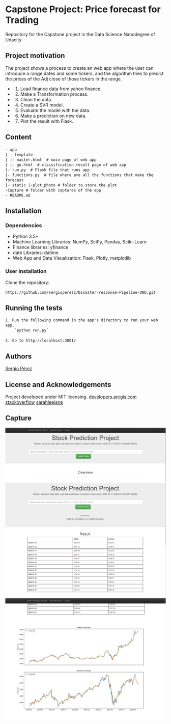 # Capstone Project: Price forecast for Trading 
Repository for the Capstone project in the Data Science Nanodegree of Udacity
## Project motivation

The project shows a process to create an web app where the user can introduce a range dates and some tickers, and the algorithm tries to predict the prices of the Adj close of those tickers in the range.
- 1. Load finance data from yahoo finance.
- 2. Make a Transformation process.
- 3. Clean the data.
- 4. Create a SVR model.
- 5. Evaluate the model with the data.
- 6. Make a prediction on new data.
- 7. Plot the result with Flask.

## Content
```
- app
| - template
| |- master.html  # main page of web app
| |- go.html  # classification result page of web app
|- run.py  # Flask file that runs app
|- functions.py  # file where are all the functions that make the forecast
|- static |-plot_photo # folder to store the plot
-Capture # folder with captures of the app
- README.md
```

## Installation

### Dependencies
- Python 3.5+
- Machine Learning Libraries: NumPy, SciPy, Pandas, Sciki-Learn
- Finance libraries: yfinance
- date Libraries: datime
- Web App and Data Visualization: Flask, Plotly, matplotlib

### User installation
Clone the repository:
```
https://github.com/sergioperezz/Disaster-response-Pipeline-UND.git
```
## Running the tests 

```
1. Run the following command in the app's directory to run your web app.
    `python run.py`

2. Go to http://localhost:3001/
```

## Authors

[Sergio Pérez](https://github.com/sergioperezz)

## License and Acknowledgements

Project developed under MIT licensing.
[developers.arcgis.com](https://developers.arcgis.com/python)
[stackoverflow](https://es.stackoverflow.com/)
[sarahleejane](sarahleejane.github.io)
## Capture

![alt text](https://github.com/sergioperezz/Capstone_Project_Trading_UDSND/blob/master/Capture/Overview.PNG)
![alt text](https://github.com/sergioperezz/Capstone_Project_Trading_UDSND/blob/master/Capture/Result1.PNG)
![alt text](https://github.com/sergioperezz/Capstone_Project_Trading_UDSND/blob/master/Capture/plot.PNG)
